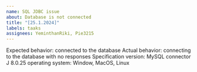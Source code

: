 ```yaml
---
name: SQL JDBC issue
about: Database is not connected
title: "[25.1.2024]"
labels: taaks
assignees: YeminthanRiki, Pie3215
---
```


Expected behavior: connected to the database
Actual behavior: connecting to the database with no responses
Specification version: MySQL connector J 8.0.25
operating system: Window, MacOS, Linux
